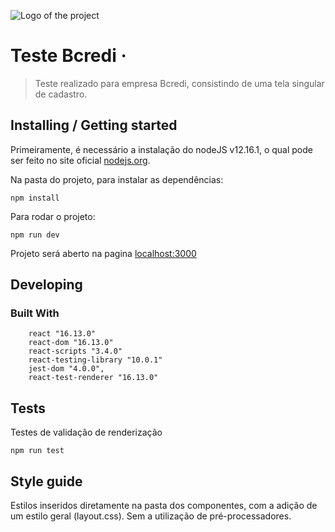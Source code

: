 ![Logo of the project](./images/logo.sample.png)

# Teste Bcredi &middot;
> Teste realizado para empresa Bcredi, consistindo de uma tela singular de cadastro.

## Installing / Getting started

Primeiramente, é necessário a instalação do nodeJS v12.16.1, o qual pode ser feito no site oficial [nodejs.org](https://nodejs.org "nodejs.org").

Na pasta do projeto, para instalar as dependências:

```shell
npm install
```

Para rodar o projeto:

```shell
npm run dev
```

Projeto será aberto na pagina [localhost:3000](localhost:3000 "localhost:3000")

## Developing

### Built With

```shell
    react "16.13.0"
    react-dom "16.13.0"
    react-scripts "3.4.0"
	react-testing-library "10.0.1"
    jest-dom "4.0.0",
    react-test-renderer "16.13.0"
```

## Tests

Testes de validação de renderização

```shell
npm run test
```

## Style guide

Estilos inseridos diretamente na pasta dos componentes, com a adição de um estilo geral (layout.css). Sem a utilização de pré-processadores.

